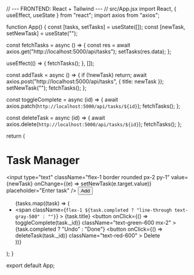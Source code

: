 // --- FRONTEND: React + Tailwind ---
// src/App.jsx
import React, { useEffect, useState } from "react";
import axios from "axios";

function App() {
  const [tasks, setTasks] = useState([]);
  const [newTask, setNewTask] = useState("");

  const fetchTasks = async () => {
    const res = await axios.get("http://localhost:5000/api/tasks");
    setTasks(res.data);
  };

  useEffect(() => {
    fetchTasks();
  }, []);

  const addTask = async () => {
    if (!newTask) return;
    await axios.post("http://localhost:5000/api/tasks", { title: newTask });
    setNewTask("");
    fetchTasks();
  };

  const toggleComplete = async (id) => {
    await axios.patch(`http://localhost:5000/api/tasks/${id}`);
    fetchTasks();
  };

  const deleteTask = async (id) => {
    await axios.delete(`http://localhost:5000/api/tasks/${id}`);
    fetchTasks();
  };

  return (
    <div className="max-w-xl mx-auto mt-10 p-4">
      <h1 className="text-3xl font-bold mb-4">Task Manager</h1>
      <div className="flex gap-2 mb-4">
        <input
          type="text"
          className="flex-1 border rounded px-2 py-1"
          value={newTask}
          onChange={(e) => setNewTask(e.target.value)}
          placeholder="Enter task"
        />
        <button onClick={addTask} className="bg-blue-500 text-white px-4 rounded">
          Add
        </button>
      </div>
      <ul>
        {tasks.map((task) => (
          <li
            key={task._id}
            className="flex justify-between items-center p-2 border-b"
          >
            <span
              className={`flex-1 ${task.completed ? "line-through text-gray-500" : ""}`}
            >
              {task.title}
            </span>
            <button
              onClick={() => toggleComplete(task._id)}
              className="text-green-600 mx-2"
            >
              {task.completed ? "Undo" : "Done"}
            </button>
            <button
              onClick={() => deleteTask(task._id)}
              className="text-red-600"
            >
              Delete
            </button>
          </li>
        ))}
      </ul>
    </div>
  );
}

export default App;
